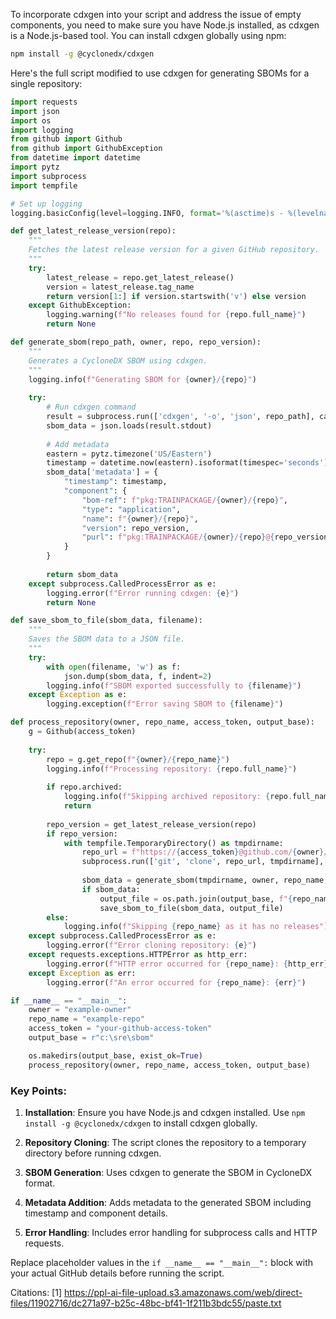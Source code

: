 To incorporate cdxgen into your script and address the issue of empty components, you need to make sure you have Node.js installed, as cdxgen is a Node.js-based tool. You can install cdxgen globally using npm:

```bash
npm install -g @cyclonedx/cdxgen
```

Here's the full script modified to use cdxgen for generating SBOMs for a single repository:

```python
import requests
import json
import os
import logging
from github import Github
from github import GithubException
from datetime import datetime
import pytz
import subprocess
import tempfile

# Set up logging
logging.basicConfig(level=logging.INFO, format='%(asctime)s - %(levelname)s - %(message)s')

def get_latest_release_version(repo):
    """
    Fetches the latest release version for a given GitHub repository.
    """
    try:
        latest_release = repo.get_latest_release()
        version = latest_release.tag_name
        return version[1:] if version.startswith('v') else version
    except GithubException:
        logging.warning(f"No releases found for {repo.full_name}")
        return None

def generate_sbom(repo_path, owner, repo, repo_version):
    """
    Generates a CycloneDX SBOM using cdxgen.
    """
    logging.info(f"Generating SBOM for {owner}/{repo}")
    
    try:
        # Run cdxgen command
        result = subprocess.run(['cdxgen', '-o', 'json', repo_path], capture_output=True, text=True, check=True)
        sbom_data = json.loads(result.stdout)
        
        # Add metadata
        eastern = pytz.timezone('US/Eastern')
        timestamp = datetime.now(eastern).isoformat(timespec='seconds')
        sbom_data['metadata'] = {
            "timestamp": timestamp,
            "component": {
                "bom-ref": f"pkg:TRAINPACKAGE/{owner}/{repo}",
                "type": "application",
                "name": f"{owner}/{repo}",
                "version": repo_version,
                "purl": f"pkg:TRAINPACKAGE/{owner}/{repo}@{repo_version}"
            }
        }
        
        return sbom_data
    except subprocess.CalledProcessError as e:
        logging.error(f"Error running cdxgen: {e}")
        return None

def save_sbom_to_file(sbom_data, filename):
    """
    Saves the SBOM data to a JSON file.
    """
    try:
        with open(filename, 'w') as f:
            json.dump(sbom_data, f, indent=2)
        logging.info(f"SBOM exported successfully to {filename}")
    except Exception as e:
        logging.exception(f"Error saving SBOM to {filename}")

def process_repository(owner, repo_name, access_token, output_base):
    g = Github(access_token)
    
    try:
        repo = g.get_repo(f"{owner}/{repo_name}")
        logging.info(f"Processing repository: {repo.full_name}")
        
        if repo.archived:
            logging.info(f"Skipping archived repository: {repo.full_name}")
            return
        
        repo_version = get_latest_release_version(repo)
        if repo_version:
            with tempfile.TemporaryDirectory() as tmpdirname:
                repo_url = f"https://{access_token}@github.com/{owner}/{repo_name}.git"
                subprocess.run(['git', 'clone', repo_url, tmpdirname], check=True)
                
                sbom_data = generate_sbom(tmpdirname, owner, repo_name, repo_version)
                if sbom_data:
                    output_file = os.path.join(output_base, f"{repo_name}.json")
                    save_sbom_to_file(sbom_data, output_file)
        else:
            logging.info(f"Skipping {repo_name} as it has no releases")
    except subprocess.CalledProcessError as e:
        logging.error(f"Error cloning repository: {e}")
    except requests.exceptions.HTTPError as http_err:
        logging.error(f"HTTP error occurred for {repo_name}: {http_err}")
    except Exception as err:
        logging.error(f"An error occurred for {repo_name}: {err}")

if __name__ == "__main__":
    owner = "example-owner"
    repo_name = "example-repo"
    access_token = "your-github-access-token"
    output_base = r"c:\sre\sbom"

    os.makedirs(output_base, exist_ok=True)
    process_repository(owner, repo_name, access_token, output_base)
```

### Key Points:

1. **Installation**: Ensure you have Node.js and cdxgen installed. Use `npm install -g @cyclonedx/cdxgen` to install cdxgen globally.

2. **Repository Cloning**: The script clones the repository to a temporary directory before running cdxgen.

3. **SBOM Generation**: Uses cdxgen to generate the SBOM in CycloneDX format.

4. **Metadata Addition**: Adds metadata to the generated SBOM including timestamp and component details.

5. **Error Handling**: Includes error handling for subprocess calls and HTTP requests.

Replace placeholder values in the `if __name__ == "__main__":` block with your actual GitHub details before running the script.

Citations:
[1] https://ppl-ai-file-upload.s3.amazonaws.com/web/direct-files/11902716/dc271a97-b25c-48bc-bf41-1f211b3bdc55/paste.txt
